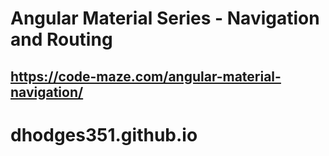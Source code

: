 # Angular Material Series - Navigation and Routing
##  https://code-maze.com/angular-material-navigation/
# dhodges351.github.io
